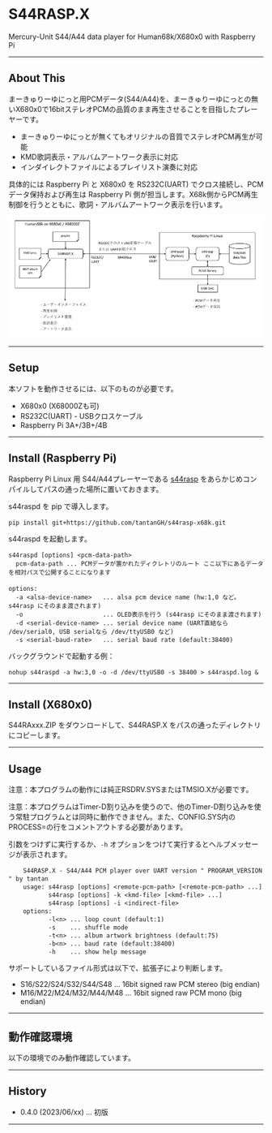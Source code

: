 # S44RASP.X

Mercury-Unit S44/A44 data player for Human68k/X680x0 with Raspberry Pi

---

## About This

まーきゅりーゆにっと用PCMデータ(S44/A44)を、まーきゅりーゆにっとの無いX680x0で16bitステレオPCMの品質のまま再生させることを目指したプレーヤーです。

- まーきゅりーゆにっとが無くてもオリジナルの音質でステレオPCM再生が可能
- KMD歌詞表示・アルバムアートワーク表示に対応
- インダイレクトファイルによるプレイリスト演奏に対応

具体的には Raspberry Pi と X680x0 を RS232C(UART) でクロス接続し、PCMデータ保持および再生は Raspberry Pi 側が担当します。X68k側からPCM再生制御を行うとともに、歌詞・アルバムアートワーク表示を行います。

<img src='images/s44rasp-x68k.png'/>

---

## Setup

本ソフトを動作させるには、以下のものが必要です。

* X680x0 (X68000Zも可)
* RS232C(UART) - USBクロスケーブル
* Raspberry Pi 3A+/3B+/4B

---

## Install (Raspberry Pi)

Raspberry Pi Linux 用 S44/A44プレーヤーである [s44rasp](https://github.com/tantanGH/s44rasp) をあらかじめコンパイルしてパスの通った場所に置いておきます。

s44raspd を pip で導入します。

    pip install git+https://github.com/tantanGH/s44rasp-x68k.git

s44raspd を起動します。

    s44raspd [options] <pcm-data-path>
      pcm-data-path ... PCMデータが置かれたディクレトリのルート ここ以下にあるデータを相対パスで公開することになります

    options:
      -a <alsa-device-name>   ... alsa pcm device name (hw:1,0 など。s44rasp にそのまま渡されます)
      -o                      ... OLED表示を行う (s44rasp にそのまま渡されます)
      -d <serial-device-name> ... serial device name (UART直結なら /dev/serial0, USB serialなら /dev/ttyUSB0 など)
      -s <serial-baud-rate>   ... serial baud rate (default:38400)

バックグラウンドで起動する例：

    nohup s44raspd -a hw:3,0 -o -d /dev/ttyUSB0 -s 38400 > s44raspd.log &


---

## Install (X680x0)

S44RAxxx.ZIP をダウンロードして、S44RASP.X をパスの通ったディレクトリにコピーします。


---

## Usage

注意：本プログラムの動作には純正RSDRV.SYSまたはTMSIO.Xが必要です。

注意：本プログラムはTimer-D割り込みを使うので、他のTimer-D割り込みを使う常駐プログラムとは同時に動作できません。また、CONFIG.SYS内のPROCESS=の行をコメントアウトする必要があります。

引数をつけずに実行するか、`-h` オプションをつけて実行するとヘルプメッセージが表示されます。

        S44RASP.X - S44/A44 PCM player over UART version " PROGRAM_VERSION " by tantan
        usage: s44rasp [options] <remote-pcm-path> [<remote-pcm-path> ...]
               s44rasp [options] -k <kmd-file> [<kmd-file> ...]
               s44rasp [options] -i <indirect-file>
        options:
               -l<n> ... loop count (default:1)
               -s    ... shuffle mode
               -t<n> ... album artwork brightness (default:75)
               -b<n> ... baud rate (default:38400)
               -h    ... show help message

サポートしているファイル形式は以下で、拡張子により判断します。

- S16/S22/S24/S32/S44/S48 ... 16bit signed raw PCM stereo (big endian)
- M16/M22/M24/M32/M44/M48 ... 16bit signed raw PCM mono (big endian)


---

## 動作確認環境

以下の環境でのみ動作確認しています。


---

## History

* 0.4.0 (2023/06/xx) ... 初版

---
